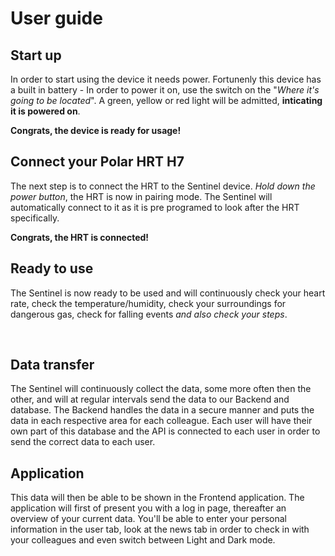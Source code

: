 # User guide

## Start up
In order to start using the device it needs power. Fortunenly this device has a built in battery - In order to power it on, use the switch on the "_Where it's going to be located_". A green, yellow or red light will be admitted, **inticating it is powered on**. 

**Congrats, the device is ready for usage!**

## Connect your Polar HRT H7
The next step is to connect the HRT to the Sentinel device. _Hold down the power button_, the HRT is now in pairing mode. The Sentinel will automatically connect to it as it is pre programed to look after the HRT specifically. 

**Congrats, the HRT is connected!**

## Ready to use
The Sentinel is now ready to be used and will continuously check your heart rate, check the temperature/humidity, check your surroundings for dangerous gas, check for falling events _and also check your steps_. 

<br>

## Data transfer
The Sentinel will continuously collect the data, some more often then the other, and will at regular intervals send the data to our Backend and database.
The Backend handles the data in a secure manner and puts the data in each respective area for each colleague. Each user will have their own part of this database and the API is connected to each user in order to send the correct data to each user.

## Application
This data will then be able to be shown in the Frontend application. The application will first of present you with a log in page, thereafter an overview of your current data. You'll be able to enter your personal information in the user tab, look at the news tab in order to check in with your colleagues and even switch between Light and Dark mode. 

